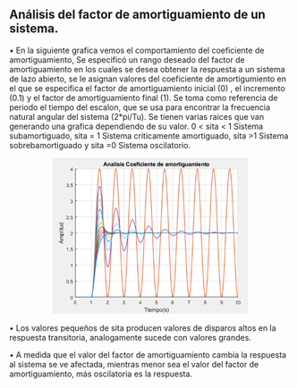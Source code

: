 ## Análisis del factor de amortiguamiento de un sistema.

•	En la siguiente grafica vemos el comportamiento del coeficiente de amortiguamiento, Se especificó un rango deseado del factor de amortiguamiento en los cuales se desea obtener la respuesta a un sistema de lazo abierto, se le asignan valores del coeficiente de amortigumiento en el que se especifica el factor de amortiguamiento inicial (0) , el incremento (0.1) y el factor de amortiguamiento final (1). Se toma como referencia de periodo el tiempo del escalon, que se usa para encontrar la frecuencia natural angular del sistema (2*pi/Tu). Se tienen varias raices que van generando una grafica dependiendo de su valor. 0 < sita < 1 Sistema subamortiguado, sita = 1 Sistema criticamente amortiguado, sita >1 Sistema sobrebamortiguado y sita =0 Sistema oscilatorio.

<p align="center">
  <img src="plot.png" width="350" title="hover text">
</p>

•	Los valores pequeños de sita producen valores de disparos altos en la respuesta transitoria, analogamente sucede con valores grandes.

• A medida que el valor del factor de amortiguamiento cambia la respuesta al sistema se ve afectada, mientras menor sea el valor del factor de amortiguamiento, más oscilatoria es la respuesta.


